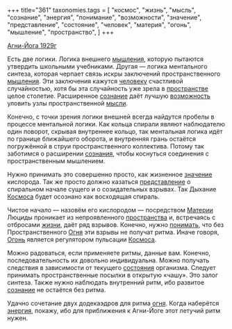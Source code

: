 +++
title="361"
taxonomies.tags = [
 "космос",
 "жизнь",
 "мысль",
 "сознание",
 "энергия",
 "понимание",
 "возможности",
 "значение",
 "представление",
 "состояние",
 "человек",
 "материя",
 "огонь",
 "мышление",
 "пространство",
]
+++

[Агни-Йога 1929г](/agni/1929)

Есть две логики. Логика внешнего [мышления](/tags/[мышление](/tags/мышление)), которую пытаются утвердить школьными учебниками. Другая — логика ментального синтеза, которая черпает связь искры заключений пространственного [мышления](/tags/[мышление](/tags/мышление)). Эти заключения кажутся [человеку](/tags/человек) счастливой случайностью, хотя бы эта случайность уже зрела в [пространстве](/tags/пространство) целое столетие. Расширенное [сознание](/tags/сознание) даёт лучшую [возможность](/tags/возможности) уловить узлы пространственной [мысли](/tags/мысль).   

Конечно, с точки зрения логики внешней всегда найдутся пробелы в процессе ментальной логики. Как кольца спирали являют наблюдателю один поворот, скрывая внутреннее кольцо, так ментальная логика идёт по границе ближайшего оборота, и внутренняя грань остаётся погружённой в струи пространственного коллектива. Потому так заботимся о расширении [сознания](/tags/сознание), чтобы коснуться соединения с пространственным мышлением.   

Нужно принимать это совершенно просто, как жизненное [значение](/tags/значение) кислорода. Так же просто должно казаться [представление](/tags/представление) о спиральном начале сущего и о созидательных взрывах. Так Дыхание [Космоса](/tags/космос) будет осознано как восходящая спираль.   

Чистое начало — назовём его кислородом — посредством [Материи](/tags/материя) Люциды проникает из непроявленного [пространства](/tags/пространство) и, встречаясь с отбросами [жизни](/tags/жизнь), даёт ряд взрывов. Конечно, нужно [понимать](/tags/понимание), что без Пространственного [Огня](/tags/огонь) эти взрывы не получат ритма. Иначе говоря, [Огонь](/tags/огонь) является регулятором пульсации [Космоса](/tags/космос).   

Можно радоваться, если применяете ритмы, данные вам. Конечно, последовательность их довольно индивидуальна. Можно получать следствия в зависимости от текущего [состояния](/tags/состояние) организма. Следует принимать пространственные посылки в открытую «чашу». Это залог синтеза. Также нужно наблюдать внутренний ритм, ибо развитое [сознание](/tags/сознание) не остаётся без ритма.   

Удачно сочетание двух додекаэдров для ритма [огня](/tags/огонь). Когда наберётся [энергия](/tags/энергия), покажу, ибо для приближения к Агни-Йоге этот летучий ритм нужен.